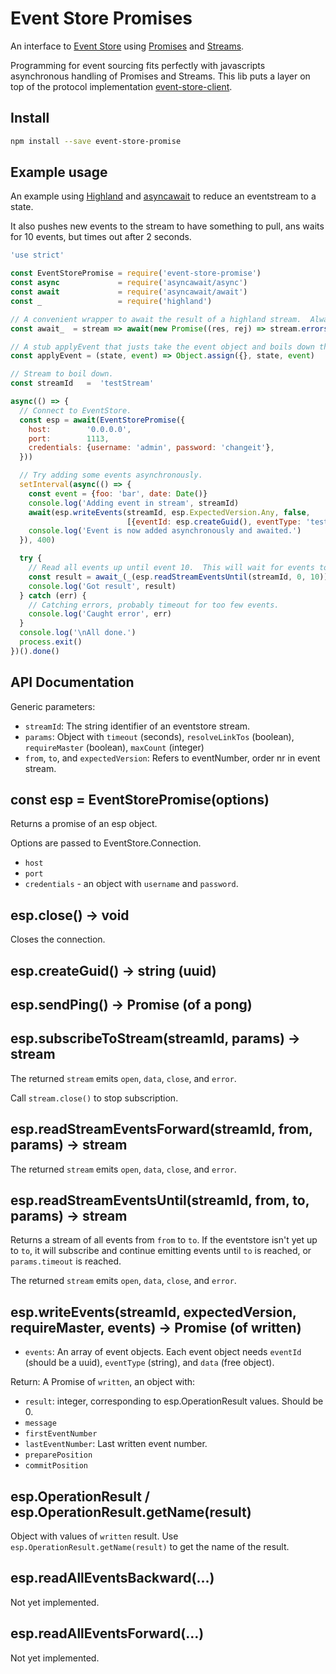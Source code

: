 Event Store Promises
====================

An interface to [Event Store](https://geteventstore.com/) using
[Promises](https://developer.mozilla.org/en-US/docs/Web/JavaScript/Reference/Global_Objects/Promise)
and [Streams](https://nodejs.org/api/stream.html).

Programming for event sourcing fits perfectly with javascripts asynchronous handling of Promises
and Streams.  This lib puts a layer on top of the protocol implementation
[event-store-client](https://github.com/x-cubed/event-store-client).


Install
-------

```bash
npm install --save event-store-promise
```

Example usage
-------------

An example using [Highland](http://highlandjs.org/) and
[asyncawait](https://github.com/yortus/asyncawait) to reduce an eventstream to a state.

It also pushes new events to the stream to have something to pull, ans waits for 10 events, but
times out after 2 seconds.

```javascript
'use strict'

const EventStorePromise = require('event-store-promise')
const async             = require('asyncawait/async')
const await             = require('asyncawait/await')
const _                 = require('highland')

// A convenient wrapper to await the result of a highland stream.  Always gives an array though.
const await_  = stream => await(new Promise((res, rej) => stream.errors(rej).toArray(res)))

// A stub applyEvent that justs take the event object and boils down the latest value of each key.
const applyEvent = (state, event) => Object.assign({}, state, event)

// Stream to boil down.
const streamId   =  'testStream'

async(() => {
  // Connect to EventStore.
  const esp = await(EventStorePromise({
    host:        '0.0.0.0',
    port:        1113,
    credentials: {username: 'admin', password: 'changeit'},
  }))

  // Try adding some events asynchronously.
  setInterval(async(() => {
    const event = {foo: 'bar', date: Date()}
    console.log('Adding event in stream', streamId)
    await(esp.writeEvents(streamId, esp.ExpectedVersion.Any, false,
                          [{eventId: esp.createGuid(), eventType: 'test', data: event}]))
    console.log('Event is now added asynchronously and awaited.')
  }), 400)

  try {
    // Read all events up until event 10.  This will wait for events to come in.
    const result = await_(_(esp.readStreamEventsUntil(streamId, 0, 10)).reduce(0, applyEvent))
    console.log('Got result', result)
  } catch (err) {
    // Catching errors, probably timeout for too few events.
    console.log('Caught error', err)
  }
  console.log('\nAll done.')
  process.exit()
})().done()
```

API Documentation
-----------------

Generic parameters:

* `streamId`: The string identifier of an eventstore stream.
* `params`: Object with `timeout` (seconds), `resolveLinkTos` (boolean), `requireMaster` (boolean),
  `maxCount` (integer)
* `from`, `to`, and `expectedVersion`: Refers to eventNumber, order nr in event stream.


## const esp = EventStorePromise(options)

Returns a promise of an esp object.

Options are passed to EventStore.Connection.

* `host`
* `port`
* `credentials` - an object with `username` and `password`.

## esp.close() → void

Closes the connection.


## esp.createGuid() → string (uuid)

## esp.sendPing() → Promise (of a pong)

## esp.subscribeToStream(streamId, params) → stream

The returned `stream` emits `open`, `data`, `close`, and `error`.

Call `stream.close()` to stop subscription.


## esp.readStreamEventsForward(streamId, from, params) → stream

The returned `stream` emits `open`, `data`, `close`, and `error`.


## esp.readStreamEventsUntil(streamId, from, to, params) → stream

Returns a stream of all events from `from` to `to`.  If the eventstore isn't yet up to `to`, it
will subscribe and continue emitting events until `to` is reached, or `params.timeout` is reached.

The returned `stream` emits `open`, `data`, `close`, and `error`.


## esp.writeEvents(streamId, expectedVersion, requireMaster, events) → Promise (of written)

* `events`: An array of event objects.  Each event object needs `eventId` (should be a uuid),
  `eventType` (string), and `data` (free object).

Return: A Promise of `written`, an object with:

* `result`: integer, corresponding to esp.OperationResult values.  Should be 0.
* `message`
* `firstEventNumber`
* `lastEventNumber`: Last written event number.
* `preparePosition`
* `commitPosition`


## esp.OperationResult / esp.OperationResult.getName(result)

Object with values of `written` result.  Use `esp.OperationResult.getName(result)` to get the name
of the result.


## esp.readAllEventsBackward(…)

Not yet implemented.


## esp.readAllEventsForward(…)

Not yet implemented.
